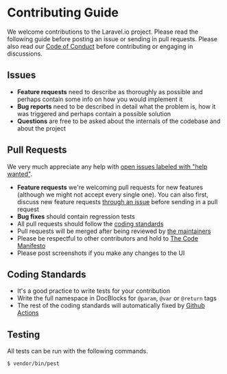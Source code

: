 # Contributing Guide

We welcome contributions to the Laravel.io project. Please read the following guide before posting an issue or sending
in pull requests. Please also read our [Code of Conduct](CODE_OF_CONDUCT.md) before contributing or engaging in
discussions.

## Issues

- **Feature requests** need to describe as thoroughly as possible and perhaps contain some info on how you would implement it
- **Bug reports** need to be described in detail what the problem is, how it was triggered and perhaps contain a possible solution
- **Questions** are free to be asked about the internals of the codebase and about the project

## Pull Requests

We very much appreciate any help with [open issues labeled with "help wanted"](https://github.com/laravelio/laravel.io/issues?q=is%3Aopen+is%3Aissue+label%3A%22help+wanted%22).

- **Feature requests** we're welcoming pull requests for new features (although we might not accept every single one). You can also first, discuss new feature requests [through an issue](https://github.com/laravelio/laravel.io/issues/new) before sending in a pull request
- **Bug fixes** should contain regression tests
- All pull requests should follow the [coding standards](#coding-standards)
- Pull requests will be merged after being reviewed by [the maintainers](README.md#maintainers)
- Please be respectful to other contributors and hold to [The Code Manifesto](http://codemanifesto.com/)
- Please post screenshots if you make any changes to the UI

## Coding Standards

- It's a good practice to write tests for your contribution
- Write the full namespace in DocBlocks for `@param`, `@var` or `@return` tags
- The rest of the coding standards will automatically fixed by [Github Actions](https://github.com/laravelio/laravel.io/actions)

## Testing

All tests can be run with the following commands.

    $ vendor/bin/pest

